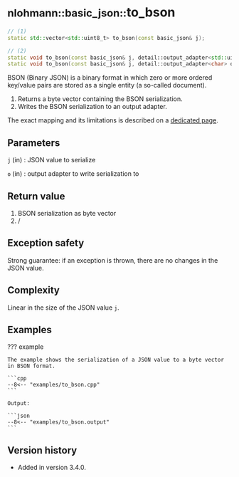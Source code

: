 # <small>nlohmann::basic_json::</small>to_bson

```cpp
// (1)
static std::vector<std::uint8_t> to_bson(const basic_json& j);

// (2)
static void to_bson(const basic_json& j, detail::output_adapter<std::uint8_t> o);
static void to_bson(const basic_json& j, detail::output_adapter<char> o);
```

BSON (Binary JSON) is a binary format in which zero or more ordered key/value pairs are stored as a single entity (a
so-called document).

1. Returns a byte vector containing the BSON serialization.
2. Writes the BSON serialization to an output adapter.

The exact mapping and its limitations is described on a [dedicated page](../../features/binary_formats/bson.md).

## Parameters

`j` (in)
:   JSON value to serialize

`o` (in)
:   output adapter to write serialization to

## Return value

1. BSON serialization as byte vector
2. /

## Exception safety

Strong guarantee: if an exception is thrown, there are no changes in the JSON value.

## Complexity

Linear in the size of the JSON value `j`.

## Examples

??? example

    The example shows the serialization of a JSON value to a byte vector in BSON format.
     
    ```cpp
    --8<-- "examples/to_bson.cpp"
    ```
    
    Output:
    
    ```json
    --8<-- "examples/to_bson.output"
    ```

## Version history

- Added in version 3.4.0.
